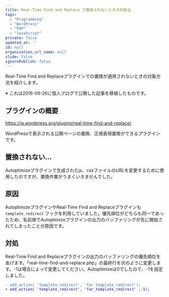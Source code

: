 ```yaml
---
title: Real-Time Find and Replace で置換されないときの対処法
tags:
  - "Programming"
  - "WordPress"
  - "PHP"
  - "JavaScript"
private: false
updated_at: ''
id: null
organization_url_name: null
slide: false
ignorePublish: false
---
```


Real-Time Find and Replaceプラグインでの置換が適用されないときの対象方法を紹介します。

※ これは2016-09-26に個人ブログで公開した記事を移植したものです。

## プラグインの概要

https://ja.wordpress.org/plugins/real-time-find-and-replace/

WordPressで表示される公開ページの置換、正規表現置換ができるプラグインです。

## 置換されない…

Autoptimizeプラグインで生成されたjs、cssファイルのURLを変更するために使用したのですが、置換作業がうまくいきませんでした。

## 原因

AutoptimizeプラグインやReal-Time Find and Replaceプラグインも `template_redirect` フックを利用していました。優先順位がどちらも同一であったため、名前順でAutoptimizeプラグインの出力のバッファリングが先に開始されてしまったことが原因です。

## 対処

Real-Time Find and Replaceプラグインの出力のバッファリングの優先順位をあげます。「real-time-find-and-replace.php」の最終行を次のように変更します。-1は場合によって変更してください。Autoptimizeは0でしたので、-1を設定しました。

```diff
- add_action( 'template_redirect', 'far_template_redirect');
+ add_action( 'template_redirect', 'far_template_redirect' ,-1);
```
